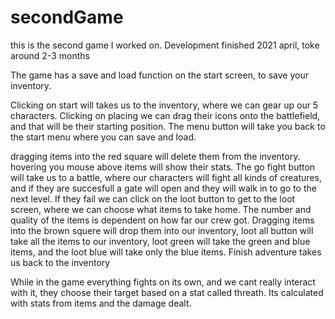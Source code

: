 # secondGame
this is the second game I worked on.  Development finished 2021 april, toke around 2-3 months

The game has a save and load function on the start screen, to save your inventory.

Clicking on start will takes us to the inventory, where we can gear up our 5 characters. Clicking on placing we can drag their icons onto the battlefield, and that will be their starting position. The menu button will take you back to the start menu where you can save and load.

dragging items into the red square will delete them from the inventory. hovering you mouse above items will show their stats. The go fight button will take us to a battle, where our characters will fight all kinds of creatures, and if they are succesfull a gate will open and they will walk in to go to the next level. If they fail we can click on the loot button to get to the loot screen, where we can choose what items to take home. The number and quality of the items is dependent on how far our crew got. Dragging items into the brown squere will drop them into our inventory, loot all button will take all the items to our inventory, loot green will take the green and blue items, and the loot blue will take only the blue items. Finish adventure takes us back to the inventory

While in the game everything fights on its own, and we cant really interact with it, they choose their target based on a stat called threath. Its calculated with stats from items and the damage dealt.

